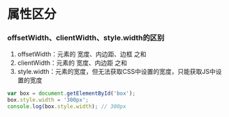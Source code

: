 # 属性区分

### offsetWidth、clientWidth、style.width的区别
1.  offsetWidth：元素的 宽度、内边距、边框 之和
2.  clientWidth：元素的 宽度、内边距 之和
3.  style.width：元素的宽度，但无法获取CSS中设置的宽度，只能获取JS中设置的宽度
  ```js
  var box = document.getElementById('box');
  box.style.width = '300px';
  console.log(box.style.width); // 300px
  ```

### 
